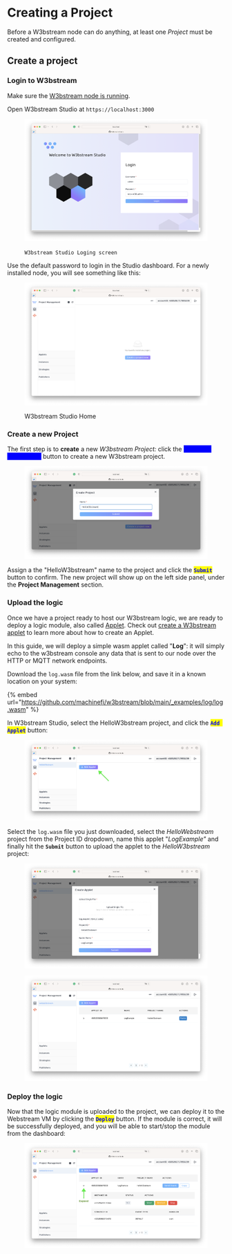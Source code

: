 # Creating a Project

Before a W3bstream node can do anything, at least one _Project_ must be created and configured.

## Create a project

### Login to W3bstream

Make sure the [W3bstream node is running](running-a-node.md#start-the-w3bstream-node-with).&#x20;

Open W3bstream Studio at `https://localhost:3000`

<figure><img src="../.gitbook/assets/image (9) (2) (1).png" alt=""><figcaption><p><code>W3bstream Studio Loging screen</code></p></figcaption></figure>

Use the default password to login in the Studio dashboard. For a newly installed node, you will see something like this:

<figure><img src="../.gitbook/assets/image (14).png" alt=""><figcaption><p>W3bstream Studio Home</p></figcaption></figure>

### Create a new Project

The first step is to **create** a new _W3bstream Project:_ click the <mark style="color:blue;background-color:blue;">**`Create a project now`**</mark> button to create a new W3bstream project.

<figure><img src="../.gitbook/assets/image (10) (2).png" alt=""><figcaption></figcaption></figure>

Assign a the "HelloW3bstream" name to the project and click the <mark style="color:blue;">**`Submit`**</mark> button to confirm. The new project will show up on the left side panel, under the **Project Management** section.

### Upload the logic

Once we have a project ready to host our W3bstream logic, we are ready to deploy a logic module, also called [Applet](../applets-development/basic-concepts/#applets). Check out [create a W3bstream applet](../applets-development/basic-concepts/) to learn more about how to create an Applet.

In this guide, we will deploy a simple wasm applet called "**Log**": it will simply echo to the w3bstream console any data that is sent to our node over the HTTP or MQTT network endpoints.&#x20;

Download the `log.wasm` file from the link below, and save it in a known location on your system:

{% embed url="https://github.com/machinefi/w3bstream/blob/main/_examples/log/log.wasm" %}

In W3bstream Studio, select the HelloW3bstream project, and click the <mark style="color:blue;">**`Add Applet`**</mark> button:

<figure><img src="../.gitbook/assets/image (11) (2).png" alt=""><figcaption></figcaption></figure>

Select the `log.wasm` file you just downloaded, select the _HelloWebstream_ project from the Project ID dropdown, name this applet "_LogExample"_ and finally hit the **`Submit`** button to upload the applet to the _HelloW3bstream_ project:

<div>

<figure><img src="../.gitbook/assets/image (1) (2) (1).png" alt=""><figcaption></figcaption></figure>

 

<figure><img src="../.gitbook/assets/Schermata 2022-11-01 alle 16.02.37.png" alt=""><figcaption></figcaption></figure>

</div>

### Deploy the logic

Now that the logic module is uploaded to the project, we can deploy it to the Webstream VM by clicking the <mark style="color:blue;">**`Deploy`**</mark> button. If the module is correct, it will be successfully deployed, and you will be able to start/stop the module from the dashboard:

<figure><img src="../.gitbook/assets/image (15).png" alt=""><figcaption></figcaption></figure>


